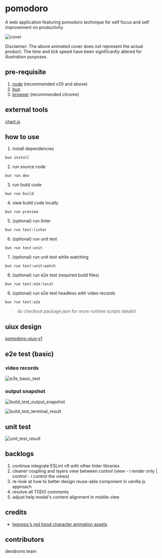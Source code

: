 # pomodoro
A web application featuring pomodoro technique for self focus and self improvement on productivity

![cover](./README.assets/cover.webp)

Disclaimer: The above animated cover does not represent the actual product. The time and tick speed have been significantly altered for illustration purposes.

## pre-requisite
1. [node](https://nodejs.org/en) (recommended v20 and above)
2. [bun](https://bun.sh/)
3. [browser](https://www.google.com/intl/en_sg/chrome/) (recommended chrome)

## external tools
[chart.js](https://www.chartjs.org/)

## how to use
1. install dependencies
```
bun install
```
2. run source code
```
bun run dev
```
3. run build code
```
bun run build
```
4. view build code locally
```
bun run preview
```
5. (optional) run linter
```
bun run test:linter
```
6. (optional) run unit test
```
bun run test:unit
```
7. (optional) run unit test while watching
```
bun run test:unit:watch
```
8. (optional) run e2e test (required build files)
```
bun run test:e2e:local
```
9. (optional) run e2e test headless with video records
```
bun run test:e2e
```
> do checkout package.json for more runtime scripts details!

## uiux design
[pomodoro-uiux-v1](https://www.figma.com/design/hkgaP8mY3reezpCiA6dzXJ/pomodoro-uiux-v1?node-id=15-29&t=uc0LoZ2A3aXj8sJc-1)

## e2e test (basic)

### video records
![e2e_basic_test](./README.assets/e2e_basic_test.gif)

### output snapshot
![build_test_output_snapshot](./README.assets/build_test_output_snapshot.webp)

![build_test_terminal_result](./README.assets/build_test_terminal_result.webp)

## unit test
![unit_test_result](./README.assets/unit_test_result.webp)

## backlogs
1. continue integrate ESLint v9 with other linter libraries
2. cleaner coupling and layers view between control (view - i render only | control - i control the views)
3. re-look at how to better design reuse-able component in vanilla js approach
4. resolve all TODO comments
5. adjust help modal's content alignment in mobile view

## credits
- [legnops's red hood character animation assets](https://legnops.itch.io/red-hood-character)

## contributors
dendrovis team